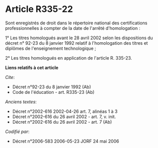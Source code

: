 # Article R335-22

Sont enregistrés de droit dans le répertoire national des certifications professionnelles à compter de la date de l'arrêté
d'homologation : 

1° Les titres homologués avant le 28 avril 2002 selon les dispositions du décret n° 92-23 du 8 janvier 1992 relatif à
l'homologation des titres et diplômes de l'enseignement technologique ; 

2° Les titres homologués en application de l'article R. 335-23.

**Liens relatifs à cet article**

_Cite_:

  - Décret n°92-23 du 8 janvier 1992 (Ab)
  - Code de l'éducation - art. R335-23 (Ab)

_Anciens textes_:

  - Décret n°2002-616 2002-04-26 art. 7, alinéas 1 à 3
  - Décret n°2002-616 du 26 avril 2002 - art. 7, v. init.
  - Décret n°2002-616 du 26 avril 2002 - art. 7 (Ab)

_Codifié par_:

  - Décret n°2006-583 2006-05-23 JORF 24 mai 2006
